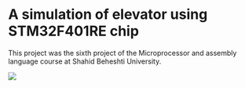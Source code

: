 # A simulation of elevator using STM32F401RE chip
This project was the sixth project of the Microprocessor and assembly language course at Shahid Beheshti University.


![](https://github.com/mohammadhashemii/Microprocessors_Assembly_Course/blob/master/Project-4/images/schematic.png)
